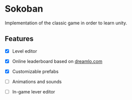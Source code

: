 Sokoban 
=============
Implementation of the classic game in order to learn unity.

## Features
- [X] Level editor
- [X] Online leaderboard based on [dreamlo.com](http://dreamlo.com/)
- [X] Customizable prefabs 
- [ ] Animations and sounds
- [ ] In-game lever editor


